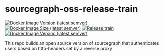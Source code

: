 # sourcegraph-oss-release-train

[![Docker Image Version (latest semver)](https://img.shields.io/docker/v/simhnna/sourcegraph?sort=semver)][docker_hub]
[![Docker Image Size (latest semver)](https://img.shields.io/docker/image-size/simhnna/sourcegraph?sort=semver)][docker_hub]
[![Release train](https://github.com/simhnna/sourcegraph-release-train/actions/workflows/release_train.yml/badge.svg)][gh_actions]
[![Docker Image Version (latest semver)](https://img.shields.io/docker/v/sourcegraph/server?color=orange&label=sourcegraph%20enterprise%20version&logo=sourcegraph&sort=semver)][docker_sg]


This repo builds an open source version of sourcegraph that authenticates users based on http-headers set by a reverse proxy

[docker_hub]: https://hub.docker.com/r/simhnna/sourcegraph/tags?page=1&ordering=last_updated
[gh_actions]: https://github.com/simhnna/sourcegraph-release-train/actions/workflows/release_train.yml
[docker_sg]: https://hub.docker.com/r/sourcegraph/server
